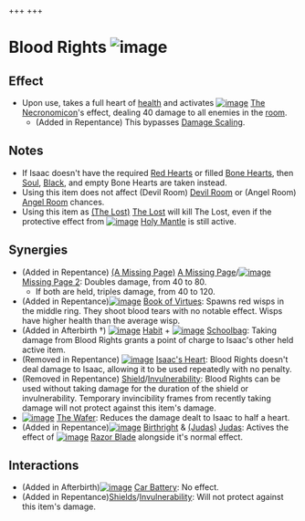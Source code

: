 +++
+++

 # Blood Rights ![image](/image/Blood_Rights.png) 

Effect
--------


* Upon use, takes a full heart of [health](/wiki/Health "Health") and activates [![image](/image/The_Necronomicon.png)](/wiki/The_Necronomicon "The Necronomicon") [The Necronomicon](/wiki/The_Necronomicon "The Necronomicon")'s effect, dealing 40 damage to all enemies in the [room](/wiki/Room "Room").
	+ (Added in Repentance) This bypasses [Damage Scaling](/wiki/Damage_Scaling "Damage Scaling").


Notes
-------


* If Isaac doesn't have the required [Red Hearts](/wiki/Red_Heart "Red Heart") or filled [Bone Hearts](/wiki/Bone_Heart "Bone Heart"), then [Soul](/wiki/Soul_Heart "Soul Heart"), [Black](/wiki/Black_Heart "Black Heart"), and empty Bone Hearts are taken instead.
* Using this item does not affect (Devil Room) [Devil Room](/wiki/Devil_Room "Devil Room") or (Angel Room) [Angel Room](/wiki/Angel_Room "Angel Room") chances.
* Using this item as  [(The Lost)](/wiki/The_Lost "The Lost") [The Lost](/wiki/The_Lost "The Lost") will kill The Lost, even if the protective effect from [![image](/image/Holy_Mantle.png)](/wiki/Holy_Mantle "Holy Mantle") [Holy Mantle](/wiki/Holy_Mantle "Holy Mantle") is still active.


Synergies
-----------


* (Added in Repentance) [(A Missing Page)](/wiki/A_Missing_Page "A Missing Page") [A Missing Page](/wiki/A_Missing_Page "A Missing Page")/[![image](/image/Missing_Page_2.png)](/wiki/Missing_Page_2 "Missing Page 2") [Missing Page 2](/wiki/Missing_Page_2 "Missing Page 2"): Doubles damage, from 40 to 80.
	+ If both are held, triples damage, from 40 to 120.
* (Added in Repentance)[![image](/image/Book_of_Virtues.png)](/wiki/Book_of_Virtues "Book of Virtues") [Book of Virtues](/wiki/Book_of_Virtues "Book of Virtues"): Spawns red wisps in the middle ring. They shoot blood tears with no notable effect. Wisps have higher health than the average wisp.
* (Added in Afterbirth †) [![image](/image/Habit.png)](/wiki/Habit "Habit") [Habit](/wiki/Habit "Habit") + [![image](/image/Schoolbag.png)](/wiki/Schoolbag "Schoolbag") [Schoolbag](/wiki/Schoolbag "Schoolbag"): Taking damage from Blood Rights grants a point of charge to Isaac's other held active item.
* (Removed in Repentance) [![image](/image/Isaac%27s_Heart.png)](/wiki/Isaac%27s_Heart "Isaac's Heart") [Isaac's Heart](/wiki/Isaac%27s_Heart "Isaac's Heart"): Blood Rights doesn't deal damage to Isaac, allowing it to be used repeatedly with no penalty.
* (Removed in Repentance) [Shield](/wiki/Shield "Shield")/[Invulnerability](/wiki/Invulnerability "Invulnerability"): Blood Rights can be used without taking damage for the duration of the shield or invulnerability. Temporary invincibility frames from recently taking damage will not protect against this item's damage.
* [![image](/image/The_Wafer.png)](/wiki/The_Wafer "The Wafer") [The Wafer](/wiki/The_Wafer "The Wafer"): Reduces the damage dealt to Isaac to half a heart.
* (Added in Repentance)[![image](/image/Birthright.png)](/wiki/Birthright "Birthright") [Birthright](/wiki/Birthright "Birthright") & [(Judas)](/wiki/Judas "Judas") [Judas](/wiki/Judas "Judas"): Actives the effect of [![image](/image/Razor_Blade.png)](/wiki/Razor_Blade "Razor Blade") [Razor Blade](/wiki/Razor_Blade "Razor Blade") alongside it's normal effect.


Interactions
--------------


* (Added in Afterbirth)[![image](/image/Car_Battery.png)](/wiki/Car_Battery "Car Battery") [Car Battery](/wiki/Car_Battery "Car Battery"): No effect.
* (Added in Repentance)[Shields](/wiki/Shield "Shield")/[Invulnerability](/wiki/Invulnerability "Invulnerability"): Will not protect against this item's damage.


